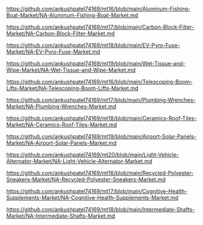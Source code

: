 <p><a href="https://github.com/ankushpatel74169/mt16/blob/main/Aluminum-Fishing-Boat-Market/NA-Aluminum-Fishing-Boat-Market.md">https://github.com/ankushpatel74169/mt16/blob/main/Aluminum-Fishing-Boat-Market/NA-Aluminum-Fishing-Boat-Market.md</a></p><p><a href="https://github.com/ankushpatel74169/mt17/blob/main/Carbon-Block-Filter-Market/NA-Carbon-Block-Filter-Market.md">https://github.com/ankushpatel74169/mt17/blob/main/Carbon-Block-Filter-Market/NA-Carbon-Block-Filter-Market.md</a></p><p><a href="https://github.com/ankushpatel74169/mt18/blob/main/EV-Pyro-Fuse-Market/NA-EV-Pyro-Fuse-Market.md">https://github.com/ankushpatel74169/mt18/blob/main/EV-Pyro-Fuse-Market/NA-EV-Pyro-Fuse-Market.md</a></p><p><a href="https://github.com/ankushpatel74169/mt19/blob/main/Wet-Tissue-and-Wipe-Market/NA-Wet-Tissue-and-Wipe-Market.md">https://github.com/ankushpatel74169/mt19/blob/main/Wet-Tissue-and-Wipe-Market/NA-Wet-Tissue-and-Wipe-Market.md</a></p><p><a href="https://github.com/ankushpatel74169/mt16/blob/main/Telescoping-Boom-Lifts-Market/NA-Telescoping-Boom-Lifts-Market.md">https://github.com/ankushpatel74169/mt16/blob/main/Telescoping-Boom-Lifts-Market/NA-Telescoping-Boom-Lifts-Market.md</a></p><p><a href="https://github.com/ankushpatel74169/mt17/blob/main/Plumbing-Wrenches-Market/NA-Plumbing-Wrenches-Market.md">https://github.com/ankushpatel74169/mt17/blob/main/Plumbing-Wrenches-Market/NA-Plumbing-Wrenches-Market.md</a></p><p><a href="https://github.com/ankushpatel74169/mt18/blob/main/Ceramics-Roof-Tiles-Market/NA-Ceramics-Roof-Tiles-Market.md">https://github.com/ankushpatel74169/mt18/blob/main/Ceramics-Roof-Tiles-Market/NA-Ceramics-Roof-Tiles-Market.md</a></p><p><a href="https://github.com/ankushpatel74169/mt19/blob/main/Airport-Solar-Panels-Market/NA-Airport-Solar-Panels-Market.md">https://github.com/ankushpatel74169/mt19/blob/main/Airport-Solar-Panels-Market/NA-Airport-Solar-Panels-Market.md</a></p><p><a href="https://github.com/ankushpatel74169/mt20/blob/main/Light-Vehicle-Alternator-Market/NA-Light-Vehicle-Alternator-Market.md">https://github.com/ankushpatel74169/mt20/blob/main/Light-Vehicle-Alternator-Market/NA-Light-Vehicle-Alternator-Market.md</a></p><p><a href="https://github.com/ankushpatel74169/mt16/blob/main/Recycled-Polyester-Sneakers-Market/NA-Recycled-Polyester-Sneakers-Market.md">https://github.com/ankushpatel74169/mt16/blob/main/Recycled-Polyester-Sneakers-Market/NA-Recycled-Polyester-Sneakers-Market.md</a></p><p><a href="https://github.com/ankushpatel74169/mt17/blob/main/Cognitive-Health-Supplements-Market/NA-Cognitive-Health-Supplements-Market.md">https://github.com/ankushpatel74169/mt17/blob/main/Cognitive-Health-Supplements-Market/NA-Cognitive-Health-Supplements-Market.md</a></p><p><a href="https://github.com/ankushpatel74169/mt18/blob/main/Intermediate-Shafts-Market/NA-Intermediate-Shafts-Market.md">https://github.com/ankushpatel74169/mt18/blob/main/Intermediate-Shafts-Market/NA-Intermediate-Shafts-Market.md</a></p>
